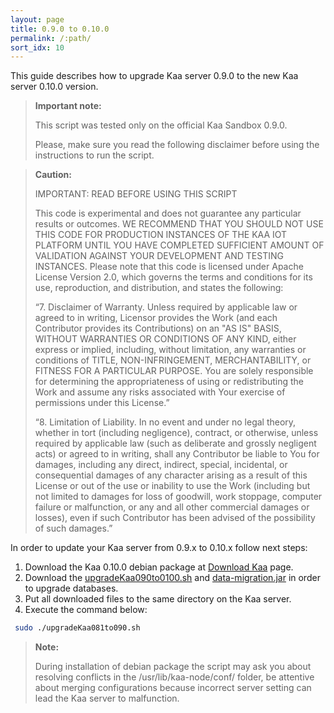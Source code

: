 ```yaml
---
layout: page
title: 0.9.0 to 0.10.0
permalink: /:path/
sort_idx: 10
---
```

 This guide describes how to upgrade Kaa server 0.9.0 to the new Kaa server 0.10.0 version.
 
 >**Important note:**
 >
 >This script was tested only on the official Kaa Sandbox 0.9.0.
 >
 >Please, make sure you read the following disclaimer before using the instructions to run the script.
 
 >**Caution:**
 >
 > IMPORTANT: READ BEFORE USING THIS SCRIPT
 >
 > This code is experimental and does not guarantee any particular results or outcomes. WE RECOMMEND THAT YOU SHOULD NOT USE THIS CODE FOR PRODUCTION INSTANCES
 OF THE KAA IOT PLATFORM UNTIL YOU HAVE COMPLETED SUFFICIENT AMOUNT OF VALIDATION AGAINST YOUR DEVELOPMENT AND TESTING INSTANCES. Please note that this code is
 licensed under Apache License Version 2.0, which governs the terms and conditions for its use, reproduction, and distribution, and states the following:
 >
 > “7. Disclaimer of Warranty. Unless required by applicable law or agreed to in writing, Licensor provides the Work (and each Contributor provides its
 Contributions) on an "AS IS" BASIS, WITHOUT WARRANTIES OR CONDITIONS OF ANY KIND, either express or implied, including, without limitation, any warranties or
 conditions of TITLE, NON-INFRINGEMENT, MERCHANTABILITY, or FITNESS FOR A PARTICULAR PURPOSE. You are solely responsible for determining the appropriateness
 of using or redistributing the Work and assume any risks associated with Your exercise of permissions under this License.”
 >
 > “8. Limitation of Liability. In no event and under no legal theory, whether in tort (including negligence), contract, or otherwise, unless required by
 applicable law (such as deliberate and grossly negligent acts) or agreed to in writing, shall any Contributor be liable to You for damages, including any
 direct, indirect, special, incidental, or consequential damages of any character arising as a result of this License or out of the use or inability to use
 the Work (including but not limited to damages for loss of goodwill, work stoppage, computer failure or malfunction, or any and all other commercial damages
 or losses), even if such Contributor has been advised of the possibility of such damages.”
 
 In order to update your Kaa server from 0.9.x to 0.10.x follow next steps:
 
 1. Download the Kaa 0.10.0 debian package at [Download Kaa](http://www.kaaproject.org/download-kaa/) page.
 2. Download the [upgradeKaa090to0100.sh](https://github.com/kaaproject/kaa/blob/v0.10.0/server/upgrade/data-migration-0.9.0-0.10.0/src/main/resources/scripts/upgradeKaa090to0100.sh) and [data-migration.jar](http://repository.kaaproject.org/repository/releases/org/kaaproject/kaa/server/upgrade/data-migration/0.10.0/data-migration_0.9.0-0.10.0.jar) in order to upgrade databases.
 3. Put all downloaded files to the same directory on the Kaa server.
 4. Execute the command below:

```bash
 sudo ./upgradeKaa081to090.sh
```
    
 >**Note:** 
 >
 > During installation of debian package the script may ask you about resolving conflicts in the /usr/lib/kaa-node/conf/ folder,
 > be attentive about merging configurations because incorrect server setting can lead the Kaa server to malfunction.